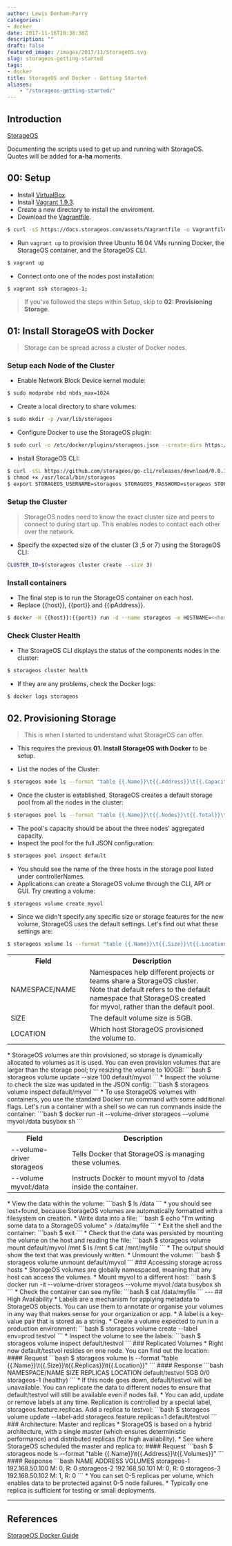 ```yaml
---
author: Lewis Denham-Parry
categories:
- docker
date: 2017-11-16T10:38:38Z
description: ""
draft: false
featured_image: /images/2017/11/StorageOS.svg
slug: storageos-getting-started
tags:
- docker
title: StorageOS and Docker - Getting Started
aliases:
    - "/storageos-getting-started/"
---
```


## Introduction

[StorageOS](//storageos.com)

Documenting the scripts used to get up and running with StorageOS.  Quotes will be added for **a-ha** moments.

## 00: Setup

* Install [VirtualBox](https://www.virtualbox.org/wiki/Downloads).
* Install [Vagrant 1.9.3](https://vagrantup.com/downloads.html).
* Create a new directory to install the enviroment.
* Download the [Vagrantfile](https://docs.storageos.com/assets/Vagrantfile).
```bash
$ curl -sS https://docs.storageos.com/assets/Vagrantfile -o Vagrantfile
```
* Run `vagrant up` to provision three Ubuntu 16.04 VMs running Docker, the StorageOS container, and the StorageOS CLI.
```bash
$ vagrant up
```
* Connect onto one of the nodes post installation:
```bash
$ vagrant ssh storageos-1;
```

> If you've followed the steps within Setup, skip to **02: Provisioning Storage**.

## 01: Install StorageOS with Docker

> Storage can be spread across a cluster of Docker nodes.

### Setup each Node of the Cluster

* Enable Network Block Device kernel module:
```bash
$ sudo modprobe nbd nbds_max=1024
```
* Create a local directory to share volumes:
```bash
$ sudo mkdir -p /var/lib/storageos
```
* Configure Docker to use the StorageOS plugin:
```bash
$ sudo curl -o /etc/docker/plugins/storageos.json --create-dirs https://docs.storageos.com/assets/storageos.json
```
* Install StorageOS CLI:
```bash
$ curl -sSL https://github.com/storageos/go-cli/releases/download/0.0.13/storageos_linux_amd64 > /usr/local/bin/storageos
$ chmod +x /usr/local/bin/storageos
$ export STORAGEOS_USERNAME=storageos STORAGEOS_PASSWORD=storageos STORAGEOS_HOST=localhost
```
### Setup the Cluster
>StorageOS nodes need to know the exact cluster size and peers to connect to during start up. This enables nodes to contact each other over the network.
 
* Specify the expected size of the cluster (3 ,5 or 7) using the StorageOS CLI: 
```bash
CLUSTER_ID=$(storageos cluster create --size 3)
```
### Install containers
* The final step is to run the StorageOS container on each host.
 * Replace {{host}}, {{port}} and {{ipAddress}}.
```bash
$ docker -H {{host}}:{{port}} run -d --name storageos -e HOSTNAME=<<host>> -e ADVERTISE_IP={{ipAddress}} -e CLUSTER_ID=$CLUSTER_ID --net=host --pid=host --privileged --cap-add SYS_ADMIN --device /dev/fuse -v /var/lib/storageos:/var/lib/storageos:rshared -v /run/docker/plugins:/run/docker/plugins storageos/node:0.8.1 server
```
### Check Cluster Health
* The StorageOS CLI displays the status of the components nodes in the cluster:
```bash
$ storageos cluster health
```
* If they are any problems, check the Docker logs:
```bash
$ docker logs storageos
```
## 02. Provisioning Storage
> This is when I started to understand what StorageOS can offer.

* This requires the previous **01. Install StorageOS with Docker** to be setup.

* List the nodes of the Cluster:
```bash
$ storageos node ls --format "table {{.Name}}\t{{.Address}}\t{{.Capacity}}\t{{.CapacityUsed}}
```
* Once the cluster is established, StorageOS creates a default storage pool from all the nodes in the cluster:
```bash
$ storageos pool ls --format "table {{.Name}}\t{{.Nodes}}\t{{.Total}}\t{{.CapacityUsed}}"
```
* The pool's capacity should be about the three nodes' aggregated capacity.
* Inspect the pool for the full JSON configuration:
```bash
$ storageos pool inspect default
```
* You should see the name of the three hosts in the storage pool listed under controllerNames.
* Applications can create a StorageOS volume through the CLI, API or GUI. Try creating a volume:
```bash
$ storageos volume create myvol
```
* Since we didn't specify any specific size or storage features for the new volume, StorageOS uses the default settings. Let's find out what these settings are:
```bash
$ storageos volume ls --format "table {{.Name}}\t{{.Size}}\t{{.Location}}"
```
<table>
<tr>
<th style="width:25%">Field<th/>
<th>Description<th/>
</tr>
<tb>
<tr>
<td>NAMESPACE/NAME<td/>
<td>Namespaces help different projects or teams share a StorageOS cluster. Note that default refers to the default namespace that StorageOS created for myvol, rather than the default pool.<td/>
<tr/>
<tr>
<td>SIZE<td/>
<td>The default volume size is 5GB.<td/>
<tr/>
<tr>
<td>LOCATION <td/>
<td>Which host StorageOS provisioned the volume to.<td/>
<tr/>
<tb/>
</table>
* StorageOS volumes are thin provisioned, so storage is dynamically allocated to volumes as it is used. You can even provision volumes that are larger than the storage pool; try resizing the volume to 100GB:
```bash
$ storageos volume update --size 100 default/myvol
```
* Inspect the volume to check the size was updated in the JSON config:
```bash
$ storageos volume inspect default/myvol
```
* To use StorageOS volumes with containers, you use the standard Docker run command with some additional flags. Let's run a container with a shell so we can run commands inside the container:
```bash
$ docker run -it --volume-driver storageos --volume myvol:/data busybox sh
```
<table>
<tr>
<th style="width:25%">Field<th/>
<th>Description<th/>
</tr>
<tb>
<tr>
<td>--volume-driver storageos<td/>
<td>Tells Docker that StorageOS is managing these volumes.<td/>
<tr/>
<tr>
<td>--volume myvol:/data<td/>
<td>Instructs Docker to mount myvol to /data inside the container.<td/>
<tr/>
<tb/>
</table>
* View the data within the volume:
```bash
$ ls /data
```
* you should see lost+found, because StorageOS volumes are automatically formatted with a filesystem on creation. 
* Write data into a file:
```bash
$ echo "I'm writing some data to a StorageOS volume" > /data/myfile
```
* Exit the shell and the container:
```bash
$ exit
```
* Check that the data was persisted by mounting the volume on the host and reading the file:
```bash
$ storageos volume mount default/myvol /mnt
$ ls /mnt
$ cat /mnt/myfile
```
* The output should show the text that was previously written.
* Unmount the volume:
```bash
$ storageos volume unmount default/myvol
```
### Accessing storage across hosts
* StorageOS volumes are globally namespaced, meaning that any host can access the volumes.
* Mount myvol to a different host:
```bash
$ docker run -it --volume-driver storageos --volume myvol:/data busybox sh
```
* Check the container can see myfile: 
```bash
$ cat /data/myfile
```
---
## High Availability
* Labels are a mechanism for applying metadata to StorageOS objects. You can use them to annotate or organise your volumes in any way that makes sense for your organization or app.
* A label is a key-value pair that is stored as a string.
* Create a volume expected to run in a production environment:
```bash
$ storageos volume create --label env=prod testvol
```
* Inspect the volume to see the labels:
```bash
$ storageos volume inspect default/testvol
```
### Replicated Volumes
* Right now default/testvol resides on one node. You can find out the location:
#### Request
```bash
$ storageos volume ls --format "table {{.Name}}\t{{.Size}}\t{{.Replicas}}\t{{.Location}}"
```
#### Response
```bash
NAMESPACE/NAME      SIZE                REPLICAS            LOCATION
default/testvol     5GB                 0/0                 storageos-1 (healthy)
```
* If this node goes down, default/testvol will be unavailable. You can replicate the data to different nodes to ensure that default/testvol will still be available even if nodes fail.
* You can add, update or remove labels at any time. Replication is controlled by a special label, storageos.feature.replicas. Add a replica to testvol:
```bash
$ storageos volume update --label-add storageos.feature.replicas=1 default/testvol
```
### Architecture: Master and replicas
* StorageOS is based on a hybrid architecture, with a single master (which ensures deterministic performance) and distributed replicas (for high availability).
* See where StorageOS scheduled the master and replica to:
#### Request
```bash
$ storageos node ls --format "table {{.Name}}\t{{.Address}}\t{{.Volumes}}"
```
#### Response
```bash
NAME                ADDRESS             VOLUMES
storageos-1         192.168.50.100      M: 0, R: 0
storageos-2         192.168.50.101      M: 0, R: 0
storageos-3         192.168.50.102      M: 1, R: 0
```
* You can set 0-5 replicas per volume, which enables data to be protected against 0-5 node failures.
* Typically one replica is sufficient for testing or small deployments.



---

## References

[StorageOS Docker Guide](https://my.storageos.com/main/install-with-docker)